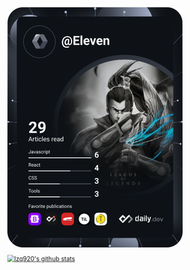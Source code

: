 <a href="https://app.daily.dev/DailyDevTips"><img src="https://github.com/lzq920/lzq920/blob/master/devcard.svg" width="400" alt="Eleven's Dev Card"/></a>

[![lzq920's github stats](https://github-readme-stats.vercel.app/api?username=lzq920&show_icons=true&theme=radical)](https://github.com/lzq920)

